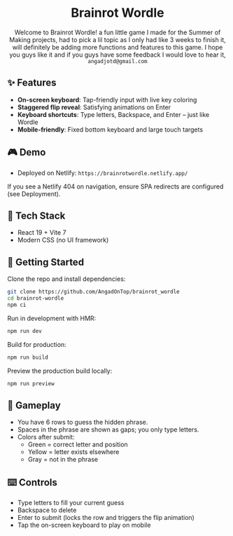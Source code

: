 <div align="center">

# Brainrot Wordle

Welcome to Brainrot Wordle! a fun little game I made for the Summer of Making projects, had to pick a lil topic as I only had like 3 weeks to finish it, will definitely be adding more functions and features to this game. I hope you guys like it and if you guys have some feedback I would love to hear it, `angadjotd@gmail.com` 

</div>

## ✨ Features

- **On-screen keyboard**: Tap-friendly input with live key coloring
- **Staggered flip reveal**: Satisfying animations on Enter
- **Keyboard shortcuts**: Type letters, Backspace, and Enter – just like Wordle
- **Mobile-friendly**: Fixed bottom keyboard and large touch targets

## 🎮 Demo

- Deployed on Netlify: `https://brainrotwordle.netlify.app/` 

If you see a Netlify 404 on navigation, ensure SPA redirects are configured (see Deployment).

## 🧱 Tech Stack

- React 19 + Vite 7
- Modern CSS (no UI framework)

## 🚀 Getting Started

Clone the repo and install dependencies:

```bash
git clone https://github.com/AngadOnTop/brainrot_wordle
cd brainrot-wordle
npm ci
```

Run in development with HMR:

```bash
npm run dev
```

Build for production:

```bash
npm run build
```

Preview the production build locally:

```bash
npm run preview
```

## 🧩 Gameplay

- You have 6 rows to guess the hidden phrase.
- Spaces in the phrase are shown as gaps; you only type letters.
- Colors after submit:
  - Green = correct letter and position
  - Yellow = letter exists elsewhere
  - Gray = not in the phrase

## ⌨️ Controls

- Type letters to fill your current guess
- Backspace to delete
- Enter to submit (locks the row and triggers the flip animation)
- Tap the on-screen keyboard to play on mobile

